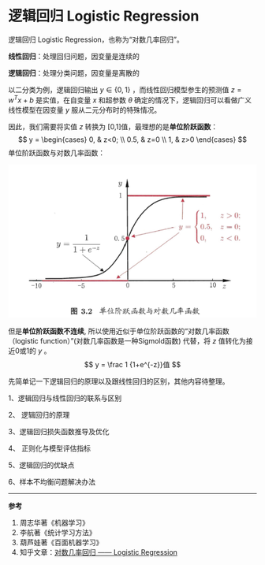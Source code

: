 # 逻辑回归 Logistic Regression

逻辑回归 Logistic Regression，也称为“对数几率回归”。

**线性回归**：处理回归问题，因变量是连续的

**逻辑回归**：处理分类问题，因变量是离散的

以二分类为例，逻辑回归输出 $y \in  \{0,1\}$ ，而线性回归模型参生的预测值 $z =w^Tx+b$ 是实值，在自变量 $x$ 和超参数 $\theta$ 确定的情况下，逻辑回归可以看做广义线性模型在因变量 $y$ 服从二元分布时的特殊情况。

因此，我们需要将实值 $z$ 转换为 [0,1]值，最理想的是**单位阶跃函数**：
$$
y =
\begin{cases}
0,    & z<0; \\
0.5,  & z=0 \\
1,    & z>0
\end{cases}
$$
单位阶跃函数与对数几率函数：

![单位阶跃函数与对数几率函数](./images/01.png)

但是**单位阶跃函数不连续**, 所以使用近似于单位阶跃函数的“对数几率函数（logistic function）”(对数几率函数是一种Sigmold函数) 代替，将 $z$ 值转化为接近0或1的 $y$ 。
$$
y = \frac 1 {1+e^{-z}}值
$$


先简单记一下逻辑回归的原理以及跟线性回归的区别，其他内容待整理。





1、逻辑回归与线性回归的联系与区别

2、 逻辑回归的原理 

3、逻辑回归损失函数推导及优化 

4、 正则化与模型评估指标 

5、逻辑回归的优缺点 

6、样本不均衡问题解决办法





-----

**参考**

1. 周志华著《机器学习》
2. 李航著《统计学习方法》
3. 葫芦娃著《百面机器学习》
4. 知乎文章：[对数几率回归 —— Logistic Regression](<https://zhuanlan.zhihu.com/p/36670444>)

